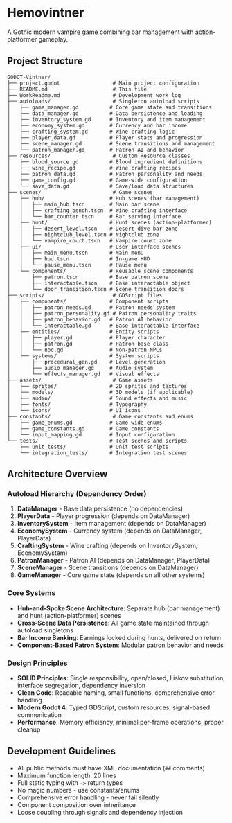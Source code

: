 # Hemovintner

A Gothic modern vampire game combining bar management with action-platformer gameplay.

## Project Structure

```
GODOT-Vintner/
├── project.godot                 # Main project configuration
├── README.md                     # This file
├── WorkReadme.md                 # Development work log
├── autoloads/                    # Singleton autoload scripts
│   ├── game_manager.gd          # Core game state and transitions
│   ├── data_manager.gd          # Data persistence and loading
│   ├── inventory_system.gd      # Inventory and item management
│   ├── economy_system.gd        # Currency and bar income
│   ├── crafting_system.gd       # Wine crafting logic
│   ├── player_data.gd           # Player stats and progression
│   ├── scene_manager.gd         # Scene transitions and management
│   └── patron_manager.gd        # Patron AI and behavior
├── resources/                    # Custom Resource classes
│   ├── blood_source.gd          # Blood ingredient definitions
│   ├── wine_recipe.gd           # Wine crafting recipes
│   ├── patron_data.gd           # Patron personality and needs
│   ├── game_config.gd           # Game-wide configuration
│   └── save_data.gd             # Save/load data structures
├── scenes/                       # Game scenes
│   ├── hub/                     # Hub scenes (bar management)
│   │   ├── main_hub.tscn        # Main bar scene
│   │   ├── crafting_bench.tscn  # Wine crafting interface
│   │   └── bar_counter.tscn     # Bar serving interface
│   ├── hunt/                    # Hunt scenes (action-platformer)
│   │   ├── desert_level.tscn    # Desert dive bar zone
│   │   ├── nightclub_level.tscn # Nightclub zone
│   │   └── vampire_court.tscn   # Vampire court zone
│   ├── ui/                      # User interface scenes
│   │   ├── main_menu.tscn       # Main menu
│   │   ├── hud.tscn             # In-game HUD
│   │   └── pause_menu.tscn      # Pause menu
│   └── components/              # Reusable scene components
│       ├── patron.tscn          # Base patron scene
│       ├── interactable.tscn    # Base interactable object
│       └── door_transition.tscn # Scene transition doors
├── scripts/                      # GDScript files
│   ├── components/              # Component scripts
│   │   ├── patron_needs.gd      # Patron needs system
│   │   ├── patron_personality.gd # Patron personality traits
│   │   ├── patron_behavior.gd   # Patron AI behavior
│   │   └── interactable.gd      # Base interactable interface
│   ├── entities/                # Entity scripts
│   │   ├── player.gd            # Player character
│   │   ├── patron.gd            # Patron base class
│   │   └── npc.gd               # Non-patron NPCs
│   └── systems/                 # System scripts
│       ├── procedural_gen.gd    # Level generation
│       ├── audio_manager.gd     # Audio system
│       └── effects_manager.gd   # Visual effects
├── assets/                       # Game assets
│   ├── sprites/                 # 2D sprites and textures
│   ├── models/                  # 3D models (if applicable)
│   ├── audio/                   # Sound effects and music
│   ├── fonts/                   # Typography
│   └── icons/                   # UI icons
├── constants/                    # Game constants and enums
│   ├── game_enums.gd            # Game-wide enums
│   ├── game_constants.gd        # Game constants
│   └── input_mapping.gd         # Input configuration
└── tests/                       # Test scenes and scripts
    ├── unit_tests/              # Unit test scripts
    └── integration_tests/       # Integration test scenes
```

## Architecture Overview

### Autoload Hierarchy (Dependency Order)

1. **DataManager** - Base data persistence (no dependencies)
2. **PlayerData** - Player progression (depends on DataManager)
3. **InventorySystem** - Item management (depends on DataManager)
4. **EconomySystem** - Currency system (depends on DataManager, PlayerData)
5. **CraftingSystem** - Wine crafting (depends on InventorySystem, EconomySystem)
6. **PatronManager** - Patron AI (depends on DataManager, PlayerData)
7. **SceneManager** - Scene transitions (depends on DataManager)
8. **GameManager** - Core game state (depends on all other systems)

### Core Systems

- **Hub-and-Spoke Scene Architecture**: Separate hub (bar management) and hunt (action-platformer) scenes
- **Cross-Scene Data Persistence**: All game state maintained through autoload singletons
- **Bar Income Banking**: Earnings locked during hunts, delivered on return
- **Component-Based Patron System**: Modular patron behavior and needs

### Design Principles

- **SOLID Principles**: Single responsibility, open/closed, Liskov substitution, interface segregation, dependency inversion
- **Clean Code**: Readable naming, small functions, comprehensive error handling
- **Modern Godot 4**: Typed GDScript, custom resources, signal-based communication
- **Performance**: Memory efficiency, minimal per-frame operations, proper cleanup

## Development Guidelines

- All public methods must have XML documentation (`##` comments)
- Maximum function length: 20 lines
- Full static typing with `->` return types
- No magic numbers - use constants/enums
- Comprehensive error handling - never fail silently
- Component composition over inheritance
- Loose coupling through signals and dependency injection
